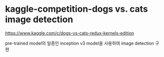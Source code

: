 # kaggle-competition-dogs vs. cats image detection
 https://www.kaggle.com/c/dogs-vs-cats-redux-kernels-edition
 
 pre-trained model의 일종인 inception v3 model을 사용하여 image detection 구현
